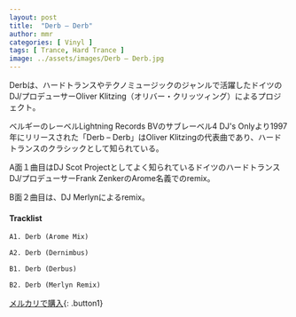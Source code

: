 ```yaml
---
layout: post
title:  "Derb – Derb"
author: mmr
categories: [ Vinyl ]
tags: [ Trance, Hard Trance ]
image: ../assets/images/Derb – Derb.jpg
---
```


Derbは、ハードトランスやテクノミュージックのジャンルで活躍したドイツのDJ/プロデューサーOliver Klitzing（オリバー・クリッツィング）によるプロジェクト。

ベルギーのレーベルLightning Records BVのサブレーベル4 DJ's Onlyより1997年にリリースされた「Derb – Derb」はOliver Klitzingの代表曲であり、ハードトランスのクラシックとして知られている。

A面１曲目はDJ Scot Projectとしてよく知られているドイツのハードトランスDJ/プロデューサーFrank ZenkerのArome名義でのremix。

B面２曲目は、DJ Merlynによるremix。

#### Tracklist
```md
A1. Derb (Arome Mix)

A2. Derb (Dernimbus)

B1. Derb (Derbus)

B2. Derb (Merlyn Remix)
```

[メルカリで購入](https://jp.mercari.com/item/m59289203997?afid=6142608987){: .button1}

